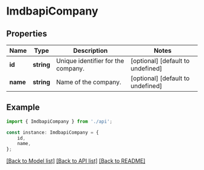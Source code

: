 # ImdbapiCompany


## Properties

Name | Type | Description | Notes
------------ | ------------- | ------------- | -------------
**id** | **string** | Unique identifier for the company. | [optional] [default to undefined]
**name** | **string** | Name of the company. | [optional] [default to undefined]

## Example

```typescript
import { ImdbapiCompany } from './api';

const instance: ImdbapiCompany = {
    id,
    name,
};
```

[[Back to Model list]](../README.md#documentation-for-models) [[Back to API list]](../README.md#documentation-for-api-endpoints) [[Back to README]](../README.md)
